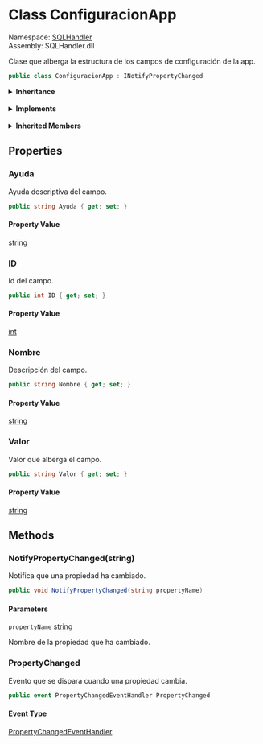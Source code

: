 # <a id="SQLHandler_ConfiguracionApp"></a> Class ConfiguracionApp

Namespace: [SQLHandler](SQLHandler.md)  
Assembly: SQLHandler.dll  

Clase que alberga la estructura de los campos de configuración de la app.

```csharp
public class ConfiguracionApp : INotifyPropertyChanged
```

<Details>
<Summary><strong>Inheritance</strong></Summary>

[object](https://learn.microsoft.com/dotnet/api/system.object) ← 
[ConfiguracionApp](SQLHandler.ConfiguracionApp.md)

</Details><br>

<Details>
<Summary><strong>Implements</strong></Summary>

[INotifyPropertyChanged](https://learn.microsoft.com/dotnet/api/system.componentmodel.inotifypropertychanged)

</Details><br>

<Details>
<Summary><strong>Inherited Members</strong></Summary>

[object.ToString\(\)](https://learn.microsoft.com/dotnet/api/system.object.tostring), 
[object.Equals\(object\)](https://learn.microsoft.com/dotnet/api/system.object.equals\#system\-object\-equals\(system\-object\)), 
[object.Equals\(object, object\)](https://learn.microsoft.com/dotnet/api/system.object.equals\#system\-object\-equals\(system\-object\-system\-object\)), 
[object.ReferenceEquals\(object, object\)](https://learn.microsoft.com/dotnet/api/system.object.referenceequals), 
[object.GetHashCode\(\)](https://learn.microsoft.com/dotnet/api/system.object.gethashcode), 
[object.GetType\(\)](https://learn.microsoft.com/dotnet/api/system.object.gettype), 
[object.MemberwiseClone\(\)](https://learn.microsoft.com/dotnet/api/system.object.memberwiseclone)

</Details>

## Properties

### <a id="SQLHandler_ConfiguracionApp_Ayuda"></a> Ayuda

Ayuda descriptiva del campo.

```csharp
public string Ayuda { get; set; }
```

#### Property Value

 [string](https://learn.microsoft.com/dotnet/api/system.string)

### <a id="SQLHandler_ConfiguracionApp_ID"></a> ID

Id del campo.

```csharp
public int ID { get; set; }
```

#### Property Value

 [int](https://learn.microsoft.com/dotnet/api/system.int32)

### <a id="SQLHandler_ConfiguracionApp_Nombre"></a> Nombre

Descripción del campo.

```csharp
public string Nombre { get; set; }
```

#### Property Value

 [string](https://learn.microsoft.com/dotnet/api/system.string)

### <a id="SQLHandler_ConfiguracionApp_Valor"></a> Valor

Valor que alberga el campo.

```csharp
public string Valor { get; set; }
```

#### Property Value

 [string](https://learn.microsoft.com/dotnet/api/system.string)

## Methods

### <a id="SQLHandler_ConfiguracionApp_NotifyPropertyChanged_System_String_"></a> NotifyPropertyChanged\(string\)

Notifica que una propiedad ha cambiado.

```csharp
public void NotifyPropertyChanged(string propertyName)
```

#### Parameters

`propertyName` [string](https://learn.microsoft.com/dotnet/api/system.string)

Nombre de la propiedad que ha cambiado.

### <a id="SQLHandler_ConfiguracionApp_PropertyChanged"></a> PropertyChanged

Evento que se dispara cuando una propiedad cambia.

```csharp
public event PropertyChangedEventHandler PropertyChanged
```

#### Event Type

 [PropertyChangedEventHandler](https://learn.microsoft.com/dotnet/api/system.componentmodel.propertychangedeventhandler)

